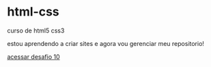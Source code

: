 # html-css
 curso de html5 css3

 estou aprendendo a criar sites e agora vou gerenciar meu repositorio!

 <a href="desafios/desafio10/">acessar desafio 10</a>
 

